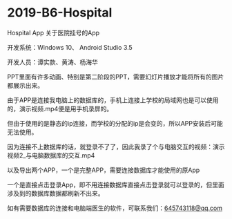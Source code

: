 # 2019-B6-Hospital
Hospital App
关于医院挂号的App

开发系统：Windows 10、 Android Studio 3.5

开发人员：谭实款、黄涛、杨海华

PPT里面有许多动画、特别是第二阶段的PPT，需要幻灯片播放才能将所有的图片都展示出来。


由于APP是连接我电脑上的数据库的，手机上连接上学校的局域网也是可以使用的，演示视频.mp4便是用手机录屏的。

但由于使用的是静态的ip连接，而学校的分配的ip是会变的，所以APP安装后可能无法使用。

因为连接不上数据库的话，就登录不了了，因此我录了个与电脑交互的视频：演示视频2_与电脑数据库的交互.mp4

以及导出两个APP，一个是完整APP，需要连接数据库才能使用的原App

一个是直接点击登录App，即不用连接数据库直接点击登录就可以登录的，但里面涉及到的数据库数据都刷新不出来。

如有需要数据库的连接和电脑端医生的软件，可联系我们：645743118@qq.com
